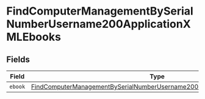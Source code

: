# FindComputerManagementBySerialNumberUsername200ApplicationXMLEbooks


## Fields

| Field                                                                                                                                                                           | Type                                                                                                                                                                            | Required                                                                                                                                                                        | Description                                                                                                                                                                     |
| ------------------------------------------------------------------------------------------------------------------------------------------------------------------------------- | ------------------------------------------------------------------------------------------------------------------------------------------------------------------------------- | ------------------------------------------------------------------------------------------------------------------------------------------------------------------------------- | ------------------------------------------------------------------------------------------------------------------------------------------------------------------------------- |
| `ebook`                                                                                                                                                                         | [FindComputerManagementBySerialNumberUsername200ApplicationXMLEbooksEbook](../../models/operations/findcomputermanagementbyserialnumberusername200applicationxmlebooksebook.md) | :heavy_minus_sign:                                                                                                                                                              | N/A                                                                                                                                                                             |